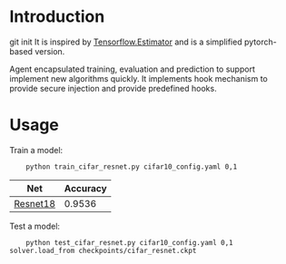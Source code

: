 # Introduction
git init It is inspired by [Tensorflow.Estimator](https://github.com/tensorflow/estimator) and is a simplified pytorch-based version.

Agent encapsulated training, evaluation and prediction to support implement new algorithms quickly. It implements hook mechanism to provide secure injection and provide predefined hooks.

# Usage

Train a model: 
```shell
    python train_cifar_resnet.py cifar10_config.yaml 0,1
``` 

| Net      | Accuracy |
| -------- | -------- |
| [Resnet18](https://arxiv.org/abs/1512.03385)  | 0.9536 |

Test a model:
```shell
    python test_cifar_resnet.py cifar10_config.yaml 0,1 solver.load_from checkpoints/cifar_resnet.ckpt
```
